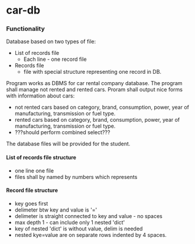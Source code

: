 # car-db

### Functionality
Database based on two types of file:
- List of records file
    - Each line - one record file
- Records file
    - file with special structure representing one record in DB.

Program works as DBMS for car rental company database. The program shall manage not rented and rented cars. 
Proram shall output nice forms with information about cars:
- not rented cars based on category, brand, consumption, power, year of manufacturing, transmission or fuel type.
- rented cars based on category, brand, consumption, power, year of manufacturing, transmission or fuel type.
- ???should perform combined select???

The database files will be provided for the student.  

#### List of records file structure
- one line one file
- files shall by named by numbers which represents 

#### Record file structure
 - key goes first
 - delimeter btw key and value is '='
 - delimeter is straight connected to key and value - no spaces
 - max depth 1 - can include only 1 nested 'dict'
 - key of nested 'dict' is without value, delim is needed
 - nested kye=value are on separate rows indented by 4 spaces.
 
  
